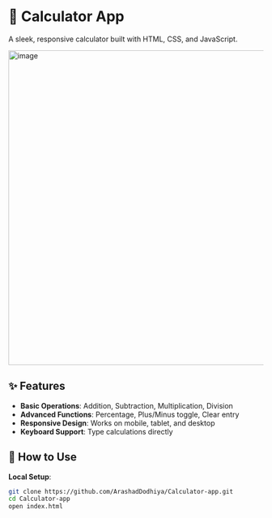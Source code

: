 # 🧮 Calculator App

A sleek, responsive calculator built with HTML, CSS, and JavaScript.

<img width="561" height="621" alt="image" src="https://github.com/user-attachments/assets/24207782-8995-4fc1-b6b5-f87f7eaa57f7" />


## ✨ Features

- **Basic Operations**: Addition, Subtraction, Multiplication, Division
- **Advanced Functions**: Percentage, Plus/Minus toggle, Clear entry
- **Responsive Design**: Works on mobile, tablet, and desktop
- **Keyboard Support**: Type calculations directly

## 🚀 How to Use
**Local Setup**:
   ```bash
   git clone https://github.com/ArashadDodhiya/Calculator-app.git
   cd Calculator-app
   open index.html
